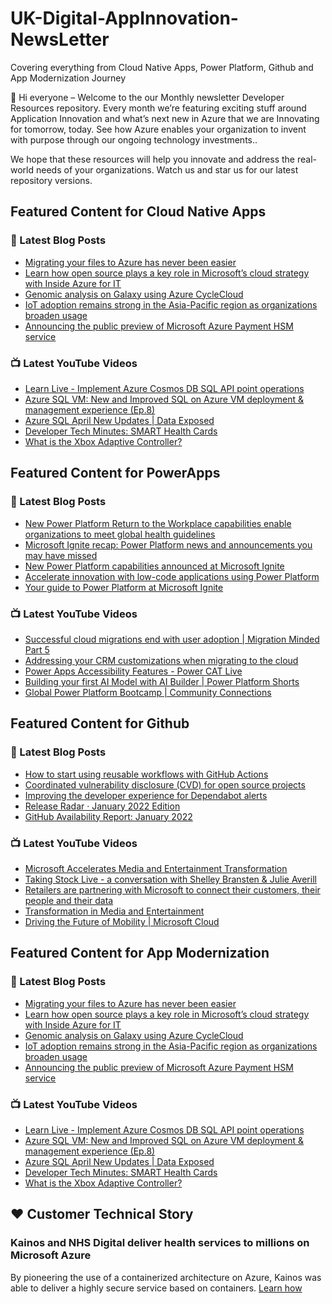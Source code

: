 # UK-Digital-AppInnovation-NewsLetter

Covering everything from Cloud Native Apps, Power Platform, Github and App Modernization Journey

👋 Hi everyone – Welcome to the our Monthly newsletter Developer Resources repository. Every month we’re featuring exciting stuff around Application Innovation and what’s next new in Azure that we are Innovating for tomorrow, today. See how Azure enables your organization to invent with purpose through our ongoing technology investments..


We hope that these resources will help you innovate and address the real-world needs of your organizations. Watch us and star us for our latest repository versions.

## Featured Content for Cloud Native Apps


### 📝 Latest Blog Posts

    
<!-- BLOGCNA:START -->
- [Migrating your files to Azure has never been easier](https://azure.microsoft.com/blog/migrating-your-files-to-azure-has-never-been-easier/)
- [Learn how open source plays a key role in Microsoft’s cloud strategy with Inside Azure for IT](https://azure.microsoft.com/blog/learn-how-open-source-plays-a-key-role-in-microsoft-s-cloud-strategy-with-inside-azure-for-it/)
- [Genomic analysis on Galaxy using Azure CycleCloud](https://azure.microsoft.com/blog/genomic-analysis-on-galaxy-using-azure-cyclecloud/)
- [IoT adoption remains strong in the Asia-Pacific region as organizations broaden usage](https://azure.microsoft.com/blog/iot-adoption-remains-strong-in-the-asiapacific-region-as-organizations-broaden-usage/)
- [Announcing the public preview of Microsoft Azure Payment HSM service](https://azure.microsoft.com/blog/announcing-the-public-preview-of-microsoft-azure-payment-hsm-service/)
<!-- BLOGCNA:END -->

### 📺 Latest YouTube Videos

 
<!-- YOUTUBECNA:START -->
- [Learn Live - Implement Azure Cosmos DB SQL API point operations](https://www.youtube.com/watch?v=qEsgdKCSuXA)
- [Azure SQL VM: New and Improved SQL on Azure VM deployment &amp; management experience &lpar;Ep.8&rpar;](https://www.youtube.com/watch?v=Tf37kG2JH6w)
- [Azure SQL April New Updates | Data Exposed](https://www.youtube.com/watch?v=HbTgg2A3O4I)
- [Developer Tech Minutes: SMART Health Cards](https://www.youtube.com/watch?v=Pu_DAm_Tgfg)
- [What is the Xbox Adaptive Controller?](https://www.youtube.com/watch?v=1s4LNLR0Xv4)
<!-- YOUTUBECNA:END -->

##  Featured Content for PowerApps
### 📝 Latest Blog Posts
<!-- BLOGPOWER:START -->
- [New Power Platform Return to the Workplace capabilities enable organizations to meet global health guidelines](https://cloudblogs.microsoft.com/powerplatform/2021/11/30/new-power-platform-return-to-the-workplace-capabilities-enable-organizations-to-meet-global-health-guidelines/)
- [Microsoft Ignite recap: Power Platform news and announcements you may have missed](https://cloudblogs.microsoft.com/powerplatform/2021/11/18/microsoft-ignite-recap-power-platform-news-and-announcements-you-may-have-missed/)
- [New Power Platform capabilities announced at Microsoft Ignite](https://cloudblogs.microsoft.com/powerplatform/2021/11/02/new-power-platform-capabilities-announced-at-microsoft-ignite/)
- [Accelerate innovation with low-code applications using Power Platform](https://cloudblogs.microsoft.com/powerplatform/2021/11/02/accelerate-innovation-with-low-code-applications-using-power-platform/)
- [Your guide to Power Platform at Microsoft Ignite](https://cloudblogs.microsoft.com/powerplatform/2021/10/26/your-guide-to-power-platform-at-microsoft-ignite/)
<!-- BLOGPOWER:END -->
 ### 📺 Latest YouTube Videos
    
<!-- YOUTUBEPOWER:START -->
- [Successful cloud migrations end with user adoption | Migration Minded Part 5](https://www.youtube.com/watch?v=5C5yAGZRATc)
- [Addressing your CRM customizations when migrating to the cloud](https://www.youtube.com/watch?v=bwJkLkJAK8o)
- [Power Apps Accessibility Features - Power CAT Live](https://www.youtube.com/watch?v=QXvS1RH04-Y)
- [Building your first AI Model with AI Builder | Power Platform Shorts](https://www.youtube.com/watch?v=G6OQ0XberPQ)
- [Global Power Platform Bootcamp | Community Connections](https://www.youtube.com/watch?v=pra3Vs8j_PE)
<!-- YOUTUBEPOWER:END -->

##  Featured Content for Github
### 📝 Latest Blog Posts
<!-- BLOGGITHUB:START -->
- [How to start using reusable workflows with GitHub Actions](https://github.blog/2022-02-10-using-reusable-workflows-github-actions/)
- [Coordinated vulnerability disclosure (CVD) for open source projects](https://github.blog/2022-02-09-coordinated-vulnerability-disclosure-cvd-open-source-projects/)
- [Improving the developer experience for Dependabot alerts](https://github.blog/2022-02-08-improving-developer-experience-dependabot-alerts/)
- [Release Radar · January 2022 Edition](https://github.blog/2022-02-04-release-radar-jan-2022/)
- [GitHub Availability Report: January 2022](https://github.blog/2022-02-02-github-availability-report-january-2022/)
<!-- BLOGGITHUB:END -->
### 📺 Latest YouTube Videos
<!-- YOUTUBEGITHUB:START -->
- [Microsoft Accelerates Media and Entertainment Transformation](https://www.youtube.com/watch?v=HREOWPQrWGc)
- [Taking Stock Live - a conversation with Shelley Bransten &amp; Julie Averill](https://www.youtube.com/watch?v=ZjzGi3DdPAM)
- [Retailers are partnering with Microsoft to connect their customers, their people and their data](https://www.youtube.com/watch?v=C2xHCjsREVU)
- [Transformation in Media and Entertainment](https://www.youtube.com/watch?v=MGPQGP2_jCA)
- [Driving the Future of Mobility | Microsoft Cloud](https://www.youtube.com/watch?v=pAA33k8DFME)
<!-- YOUTUBEGITHUB:END -->
##  Featured Content for App Modernization
### 📝 Latest Blog Posts
<!-- BLOGAPPMOD:START -->
- [Migrating your files to Azure has never been easier](https://azure.microsoft.com/blog/migrating-your-files-to-azure-has-never-been-easier/)
- [Learn how open source plays a key role in Microsoft’s cloud strategy with Inside Azure for IT](https://azure.microsoft.com/blog/learn-how-open-source-plays-a-key-role-in-microsoft-s-cloud-strategy-with-inside-azure-for-it/)
- [Genomic analysis on Galaxy using Azure CycleCloud](https://azure.microsoft.com/blog/genomic-analysis-on-galaxy-using-azure-cyclecloud/)
- [IoT adoption remains strong in the Asia-Pacific region as organizations broaden usage](https://azure.microsoft.com/blog/iot-adoption-remains-strong-in-the-asiapacific-region-as-organizations-broaden-usage/)
- [Announcing the public preview of Microsoft Azure Payment HSM service](https://azure.microsoft.com/blog/announcing-the-public-preview-of-microsoft-azure-payment-hsm-service/)
<!-- BLOGAPPMOD:END -->
### 📺 Latest YouTube Videos
<!-- YOUTUBEAPPMOD:START -->
- [Learn Live - Implement Azure Cosmos DB SQL API point operations](https://www.youtube.com/watch?v=qEsgdKCSuXA)
- [Azure SQL VM: New and Improved SQL on Azure VM deployment &amp; management experience &lpar;Ep.8&rpar;](https://www.youtube.com/watch?v=Tf37kG2JH6w)
- [Azure SQL April New Updates | Data Exposed](https://www.youtube.com/watch?v=HbTgg2A3O4I)
- [Developer Tech Minutes: SMART Health Cards](https://www.youtube.com/watch?v=Pu_DAm_Tgfg)
- [What is the Xbox Adaptive Controller?](https://www.youtube.com/watch?v=1s4LNLR0Xv4)
<!-- YOUTUBEAPPMOD:END -->


## ♥️ Customer Technical Story 

### Kainos and NHS Digital deliver health services to millions on Microsoft Azure

By pioneering the use of a containerized architecture on Azure, Kainos was able to deliver a highly secure service based on containers. [Learn how](https://customers.microsoft.com/en-us/story/1368348549535774520-kainos-and-nhs-digital-deliver-health-services-to-millions-on-microsoft-azure)

